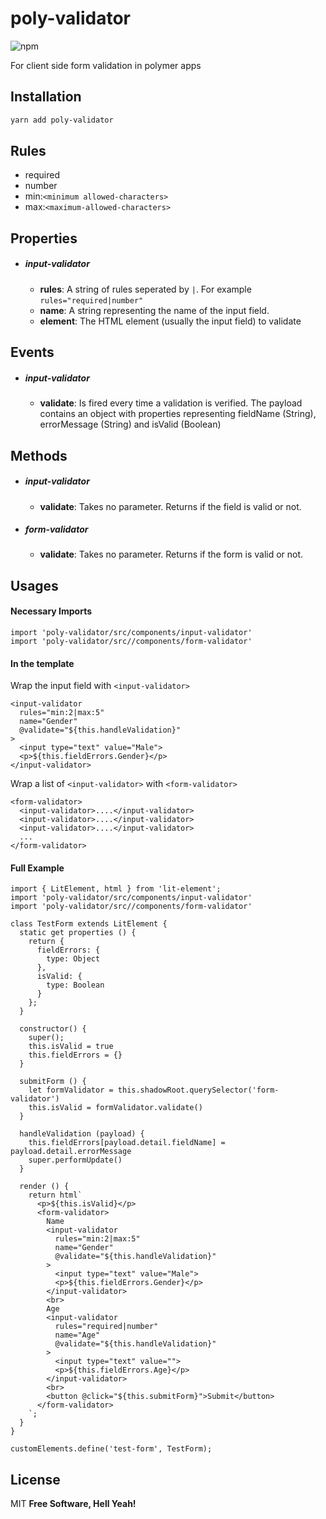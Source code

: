# poly-validator

![npm](https://img.shields.io/npm/v/poly-validator)

For client side form validation in polymer apps

## Installation

```sh
yarn add poly-validator
```

## Rules
 - required
 - number
 - min:`<minimum allowed-characters>`
 - max:`<maximum-allowed-characters>`
 

## Properties
* ##### input-validator
  -  **rules**: A string of rules seperated by ```|```. For example ``` rules="required|number" ```
  - **name**: A string representing the name of the input field.
  - **element**: The HTML element (usually the input field) to validate
  
## Events
* ##### input-validator
  -  **validate**: Is fired every time a validation is verified. The payload contains an object with properties representing fieldName (String), errorMessage (String) and isValid (Boolean)

## Methods
* ##### input-validator
  -  **validate**: Takes no parameter. Returns if the field is valid or not.

* ##### form-validator
  -  **validate**: Takes no parameter. Returns if the form is valid or not.

## Usages

#### Necessary Imports
```
import 'poly-validator/src/components/input-validator'
import 'poly-validator/src//components/form-validator'
```
#### In the template

Wrap the input field with ```<input-validator>```
```
<input-validator 
  rules="min:2|max:5"
  name="Gender"
  @validate="${this.handleValidation}" 
>
  <input type="text" value="Male">
  <p>${this.fieldErrors.Gender}</p>
</input-validator>

```

Wrap a list of ```<input-validator>``` with ```<form-validator>```
```
<form-validator>
  <input-validator>....</input-validator>
  <input-validator>....</input-validator>
  <input-validator>....</input-validator>
  ...  
</form-validator>
```

#### Full Example
````
import { LitElement, html } from 'lit-element';
import 'poly-validator/src/components/input-validator'
import 'poly-validator/src//components/form-validator'

class TestForm extends LitElement {
  static get properties () {
    return {
      fieldErrors: {
        type: Object
      },      
      isValid: {
        type: Boolean
      }
    };
  }

  constructor() {
    super();
    this.isValid = true
    this.fieldErrors = {}
  }

  submitForm () {
    let formValidator = this.shadowRoot.querySelector('form-validator')
    this.isValid = formValidator.validate()
  }

  handleValidation (payload) {
    this.fieldErrors[payload.detail.fieldName] = payload.detail.errorMessage
    super.performUpdate()
  }  

  render () {
    return html`
      <p>${this.isValid}</p>
      <form-validator>
        Name
        <input-validator 
          rules="min:2|max:5"
          name="Gender"
          @validate="${this.handleValidation}" 
        >
          <input type="text" value="Male">
          <p>${this.fieldErrors.Gender}</p>
        </input-validator>
        <br>
        Age
        <input-validator 
          rules="required|number"
          name="Age"
          @validate="${this.handleValidation}" 
        >
          <input type="text" value="">
          <p>${this.fieldErrors.Age}</p>
        </input-validator>
        <br>        
        <button @click="${this.submitForm}">Submit</button>
      </form-validator>
    `;
  }
}

customElements.define('test-form', TestForm);

````

License
----
MIT
**Free Software, Hell Yeah!**
